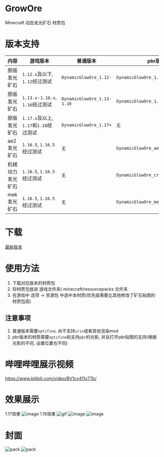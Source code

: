 # GrowOre

Minecraft 动态发光矿石 材质包

# 版本支持

| 内容       | 游戏版本                           | 普通版本                       | pbr版本                              |
|----------|--------------------------------|----------------------------|------------------------------------|
| 原版发光矿石   | `1.12.x`及以下, `1.12`经过测试        | `DynamicGlowOre_1.12-`     | `DynamicGlowOre_1.12-_pbr`         |
| 原版发光矿石   | `1.13.x`-`1.16.x`, `1.16`经过测试  | `DynamicGlowOre_1.13-1.16` | `DynamicGlowOre_1.13-1.16_pbr`     |
| 原版发光矿石   | `1.17.x`及以上, `1.17`和`1.18`经过测试 | `DynamicGlowOre_1.17+`     | `无`                                |
| ae2发光矿石  | `1.16.5`, `1.16.5`经过测试         | `无`                        | `DynamicGlowOre_ae2_1.16.5_pbr`    |
| 机械动力发光矿石 | `1.16.5`, `1.16.5`经过测试         | `无`                        | `DynamicGlowOre_create_1.16.5_pbr` |
| mek发光矿石  | `1.16.5`, `1.16.5`经过测试         | `无`                        | `DynamicGlowOre_mek_1.16.5_pbr`    |

# 下载

[最新版本](https://github.com/4o4E/DynamicGlowOre/releases/latest)

# 使用方法

1. 下载对应版本的材质包
2. 将材质包放进 游戏文件夹/.minecraft/resourcepacks 文件夹
3. 在游戏中 选项 -> 资源包 中选中本材质(优先级需要比其他修改了矿石贴图的材质包高)

## 注意事项

1. 普通版本需要`optifine`, 尚不支持`iris`或者其他渲染mod
2. pbr版本的材质需要`optifine`和支持`pbr`的光影, 并且打开pbr贴图的支持(根据光影的不同, 设置位置也不同)

# 哔哩哔哩展示视频

https://www.bilibili.com/video/BV1cv411v77b/

# 效果展示

1.17效果
![image](https://user-images.githubusercontent.com/58851040/123540758-38dab400-d773-11eb-993f-83571aa36d6b.png)
1.16效果
![gif](https://user-images.githubusercontent.com/58851040/119498294-0adf0a00-bd98-11eb-93fe-2d19f9f6ff51.gif)
![image](https://user-images.githubusercontent.com/58851040/119341188-0fd38900-bcc6-11eb-8f29-8a4845011848.png)
![image](https://user-images.githubusercontent.com/58851040/119341282-2a0d6700-bcc6-11eb-8382-e0c8fe19f053.png)

# 封面

![pack](https://user-images.githubusercontent.com/58851040/119498390-28ac6f00-bd98-11eb-9a0b-2aa96705b40d.png)
![pack](https://user-images.githubusercontent.com/58851040/119498398-2ba75f80-bd98-11eb-9d7b-34abdef1778f.png)
